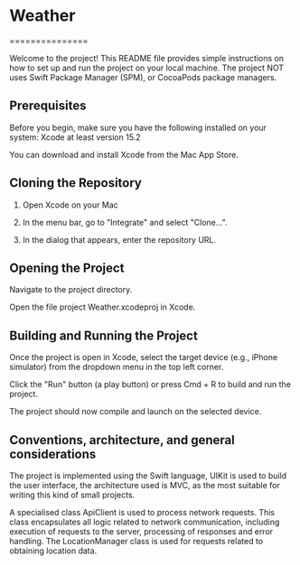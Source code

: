 # Weather
 ===============

Welcome to the project! This README file provides simple instructions on how to set up and run the project on your local machine. The project NOT uses Swift Package Manager (SPM), or CocoaPods package managers.


Prerequisites 
----------
Before you begin, make sure you have the following installed on your system:
Xcode at least version 15.2

You can download and install Xcode from the Mac App Store.

Cloning the Repository 
----------

1. Open Xcode on your Mac

2. In the menu bar, go to "Integrate" and select "Clone...".

3. In the dialog that appears, enter the repository URL.


Opening the Project
-----
Navigate to the project directory.

Open the file project Weather.xcodeproj in Xcode.



Building and Running the Project
-----
Once the project is open in Xcode, select the target device (e.g., iPhone simulator) from the dropdown menu in the top left corner.

Click the "Run" button (a play button) or press Cmd + R to build and run the project.

The project should now compile and launch on the selected device.


Conventions, architecture, and general considerations
-----
The project is implemented using the Swift language, UIKit is used to build the user interface, the architecture used is MVC, as the most suitable for writing this kind of small projects.

A specialised class ApiClient is used to process network requests. This class encapsulates all logic related to network communication, including execution of requests to the server, processing of responses and error handling. The LocationManager class is used for requests related to obtaining location data.

